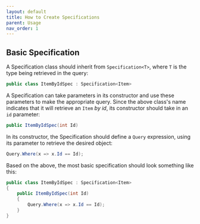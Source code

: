 ```yaml
---
layout: default
title: How to Create Specifications
parent: Usage
nav_order: 1
---
```


## Basic Specification

A Specification class should inherit from `Specification<T>`, where `T` is the type being retrieved in the query:

```csharp
public class ItemByIdSpec : Specification<Item>
```

A Specification can take parameters in its constructor and use these parameters to make the appropriate query. Since the above class's name indicates that it will retrieve an `Item` *by id*, its constructor should take in an `id` parameter:

```csharp
public ItemByIdSpec(int Id)
```

In its constructor, the Specification should define a `Query` expression, using its parameter to retrieve the desired object:

```csharp
Query.Where(x => x.Id == Id);
```

Based on the above, the most basic specification should look something like this:

```csharp
public class ItemByIdSpec : Specification<Item>
{
    public ItemByIdSpec(int Id)
    {
        Query.Where(x => x.Id == Id);
    }
}
```
